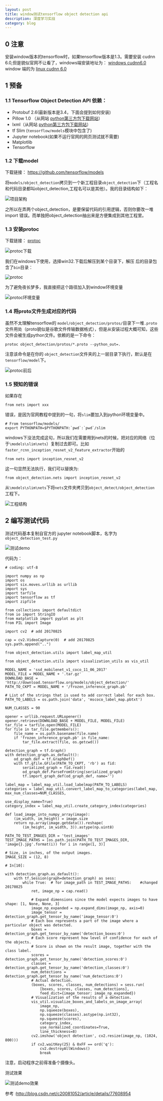 ```yaml
---
layout: post
title: window测试tensorflow object detection api
description: 深度学习实战
category: blog
---
```


## 0 注意

安装window版本的tensorflow时，如果tensorflow版本是1.3。需要安装 cudnn 6.0,但是貌似官网不让看了，windows端安装地址为： [windows cudnn6.0](http://developer.download.nvidia.com/compute/redist/cudnn/v6.0/cudnn-8.0-windows10-x64-v6.0.zip)
window 端的为 [linux cudnn 6.0]( http://developer.download.nvidia.com/compute/redist/cudnn/v6.0/cudnn-8.0-linux-x64-v6.0.tgz )

## 1 预备

### 1.1 Tensorflow Object Detection API 依赖：


+ Protobuf 2.6(最新版本是3.4，下面会提到如何安装)
+ Pillow 1.0 （从网站 [python第三方包下载网站](http://www.lfd.uci.edu/~gohlke/pythonlibs/#numpy)）
+ lxml（从网站 [python第三方包下载网站](http://www.lfd.uci.edu/~gohlke/pythonlibs/#numpy)）
+ tf Slim (`tensorflow/models`模块中包含了)
+ Jupyter notebook(如果不运行官网的网页测试就不需要)
+ Matplotlib
+ Tensorflow


### 1.2 下载model

下载链接： https://github.com/tensorflow/models

将`models/object_detection`拷贝到一个新工程目录`object_detection`下（工程名和代码目录都叫object_detection,工程名可以是其他）。我的目录结构如下：

![项目架构](/images/blog/tf_obj_detect_struct1.jpg)
 
之所以在弄两个object_detection，是要保留代码的引用逻辑，否则你要改一堆import 错误。而单独把object_detection抽出来是方便集成到其他工程里。

### 1.3 安装protoc

下载链接： [protoc](https://github.com/google/protobuf/releases)

![protoc下载](/images/blog/tf_obj_detect_download1.jpg)
 
我们在windows下使用，选择win32.下载后解压到某个目录下，解压 后的目录包含了`bin`目录：

![protoc](/images/blog/tf_obj_detect_win_proto_bin.jpg)

 为了避免夜长梦多，我直接把这个路径加入到window环境变量

![protoc环境变量](/images/blog/tf_obj_detect_win_var.jpg)
 
### 1.4 将proto文件生成对应的代码

虽然不太理解tensorflow的 `model/object_detection/protos/`目录下一堆`.proto`文件用处（proto貌似是谷歌文件传输数据格式），但是从安装过程大概可知，这些文件会被生成python文件。依赖的是一下命令：

```
protoc object_detection/protos/*.proto --python_out=.
```
注意该命令是在你的 `object_detection`文件夹的上一层目录下执行，默认是在`tensorflow/model`下。
 
![protoc前后](/images/blog/tf_obj_detect_proto_effect.jpg)
 
### 1.5 预知的错误

如果存在 

```
from nets import xxx

```
错误，是因为官网教程中提到的一句，将`slim`要加入到python环境变量中。

```
# From tensorflow/models/
export PYTHONPATH=$PYTHONPATH:`pwd`:`pwd`/slim
```

windows下没法完成这句，所以我们在需要用到nets的时候，把对应的网络（位于`\models\slim\nets`）复制过去即可。比如 `faster_rcnn_inception_resnet_v2_feature_extractor`开始的

```
from nets import inception_resnet_v2
```
这一句显然无法执行，我们可以替换为:

```
from object_detection.nets import inception_resnet_v2
```

从`\models\slim\nets`下将`nets`文件夹拷贝到`object_detect/object_detection`工程下。

![工程结构](/images/blog/tf_obj_detect_copy_net.jpg)
 
## 2 编写测试代码

测试代码基本复制自官方的 jupyter notebook脚本，名字为`object_detection_test.py` 

![测试demo](/images/blog/tf_obj_detect_test_code.jpg)
 
代码为：

```
# coding: utf-8

import numpy as np
import os
import six.moves.urllib as urllib
import sys
import tarfile
import tensorflow as tf
import zipfile

from collections import defaultdict
from io import StringIO
from matplotlib import pyplot as plt
from PIL import Image

import cv2  # add 20170825

cap = cv2.VideoCapture(0)  # add 20170825
sys.path.append("..")

from object_detection.utils import label_map_util

from object_detection.utils import visualization_utils as vis_util

MODEL_NAME = 'ssd_mobilenet_v1_coco_11_06_2017'
MODEL_FILE = MODEL_NAME + '.tar.gz'
DOWNLOAD_BASE = 'http://download.tensorflow.org/models/object_detection/'
PATH_TO_CKPT = MODEL_NAME + '/frozen_inference_graph.pb'

# List of the strings that is used to add correct label for each box.
PATH_TO_LABELS = os.path.join('data', 'mscoco_label_map.pbtxt')

NUM_CLASSES = 90

opener = urllib.request.URLopener()
opener.retrieve(DOWNLOAD_BASE + MODEL_FILE, MODEL_FILE)
tar_file = tarfile.open(MODEL_FILE)
for file in tar_file.getmembers():
    file_name = os.path.basename(file.name)
    if 'frozen_inference_graph.pb' in file_name:
        tar_file.extract(file, os.getcwd())

detection_graph = tf.Graph()
with detection_graph.as_default():
    od_graph_def = tf.GraphDef()
    with tf.gfile.GFile(PATH_TO_CKPT, 'rb') as fid:
        serialized_graph = fid.read()
        od_graph_def.ParseFromString(serialized_graph)
        tf.import_graph_def(od_graph_def, name='')

label_map = label_map_util.load_labelmap(PATH_TO_LABELS)
categories = label_map_util.convert_label_map_to_categories(label_map, max_num_classes=NUM_CLASSES,
                                                            use_display_name=True)
category_index = label_map_util.create_category_index(categories)

def load_image_into_numpy_array(image):
    (im_width, im_height) = image.size
    return np.array(image.getdata()).reshape(
        (im_height, im_width, 3)).astype(np.uint8)

PATH_TO_TEST_IMAGES_DIR = 'test_images'
TEST_IMAGE_PATHS = [os.path.join(PATH_TO_TEST_IMAGES_DIR, 'image{}.jpg'.format(i)) for i in range(1, 3)]

# Size, in inches, of the output images.
IMAGE_SIZE = (12, 8)

# In[10]:

with detection_graph.as_default():
    with tf.Session(graph=detection_graph) as sess:
        while True:  # for image_path in TEST_IMAGE_PATHS:    #changed 20170825
            ret, image_np = cap.read()

            # Expand dimensions since the model expects images to have shape: [1, None, None, 3]
            image_np_expanded = np.expand_dims(image_np, axis=0)
            image_tensor = detection_graph.get_tensor_by_name('image_tensor:0')
            # Each box represents a part of the image where a particular object was detected.
            boxes = detection_graph.get_tensor_by_name('detection_boxes:0')
            # Each score represent how level of confidence for each of the objects.
            # Score is shown on the result image, together with the class label.
            scores = detection_graph.get_tensor_by_name('detection_scores:0')
            classes = detection_graph.get_tensor_by_name('detection_classes:0')
            num_detections = detection_graph.get_tensor_by_name('num_detections:0')
            # Actual detection.
            (boxes, scores, classes, num_detections) = sess.run(
                [boxes, scores, classes, num_detections],
                feed_dict={image_tensor: image_np_expanded})
            # Visualization of the results of a detection.
            vis_util.visualize_boxes_and_labels_on_image_array(
                image_np,
                np.squeeze(boxes),
                np.squeeze(classes).astype(np.int32),
                np.squeeze(scores),
                category_index,
                use_normalized_coordinates=True,
                line_thickness=8)
            cv2.imshow('object detection', cv2.resize(image_np, (1024, 800)))
            if cv2.waitKey(25) & 0xFF == ord('q'):
                cv2.destroyAllWindows()
                break

```

注意，启动程序之前得准备个摄像头。

测试效果

![测试demo效果](/images/blog/tf_obj_detect_test_result.jpg)

参考 :http://blog.csdn.net/c20081052/article/details/77608954

